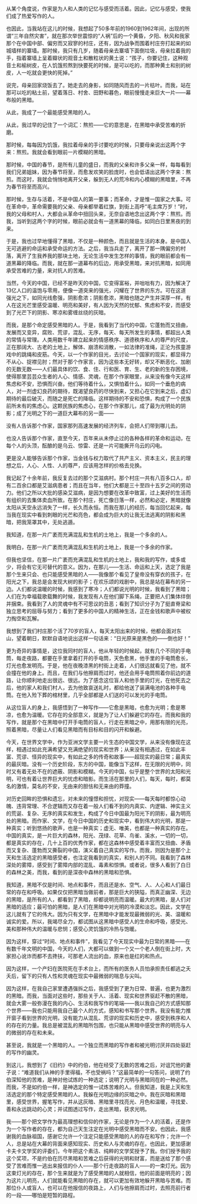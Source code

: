 

从某个角度说，作家是为人和人类的记忆与感受而活着。因此，记忆与感受，使我们成了热爱写作的人。

也因此，当我站在这儿的时候，我想起了50多年前的1960到1962年间，出现的所谓“三年自然灾害”，就在那次举世震惊的“人祸”后的一个黄昏，夕阳、秋风和我家那个在中国中部、偏穷而又寂寥的村庄，还有，因为战争而围着村庄夯打起来的如城墙样的寨墙。那时候，我只有几岁，随着母亲去寨墙下面倒垃圾，母亲拉着我的手，指着寨墙上呈着瓣状的观音土和散粒状的黄土说：“孩子，你要记住，这种观音土和榆树皮，在人饥饿煎熬到快要死的时候，是可以吃的，而那种黄土和别的树皮，人一吃就会更快的死掉。”

说完，母亲回家烧饭去了。她走去的身影，如同随风而去的一片枯叶。而我，站在那可以吃的粘土前，望着落日、村舍、田野和暮色，眼前慢慢走来巨大一片——幕布般的黑暗。

从此，我成了一个最能感受黑暗的人。

从此，我过早的记住了一个词汇：熬煎——它的意思是，在黑暗中承受苦难的折磨。

那时候，每每因为饥饿，我拉着母亲的手讨要吃的时候，只要母亲说出这两个字来：熬煎。我就会看到眼前一片模糊的黑暗。

那时候，中国的春节，是所有儿童的盛日，而我的父亲和许多父亲一样，每每看到我们兄弟姐妹，因为春节将至，而愈发欢笑的脸庞时，也会低语出这两个字来：熬煎。而这时，我就会悄悄地离开父亲，躲到无人的荒冷和内心模糊的黑暗里，不再为春节将至而高兴。

那时候，生存与活着，不是中国人的第一要事；而革命，才是惟一国家之大事。可在革命中，革命需要我的父亲、母亲都举着红旗，到街上高呼“毛主席万岁！”时，我的父母和村人，大都会从革命中扭回头来，无奈自语地念出这两个字：熬煎。而我，当听到这两个字的时候，眼前必就会有一道黑幕的降临，如同白日里黑夜的到来。

于是，我也过早地懂得了黑暗，不仅是一种颜色，而且就是生活的本身。是中国人无可逃避的命运和承受命运的方法。之后，我当兵走了，离开了那一隅偏穷的村落，离开了生我养我的那块土地，无论生活中发生怎样的事情，我的眼前都会有一道黑幕的降临。而我，就在那一道幕布的后边，用承受黑暗，来对抗黑暗，如同用承受苦难的力量，来对抗人的苦难。

当然，今天的中国，已经不是昨天的中国，它变得富裕，并咄咄有力，因为解决了13亿人口的温饱与零用，便像一道突来的强光，闪耀在了世界的东方。可在这道强光之下，如同光线愈强，阴影愈浓；阴影愈浓，黑暗也随之产生并深厚一样，有人在这光芒里感受温暖、明亮和美好，有人因为天然的忧郁、焦虑和不安，而感受到了光芒下的阴影、寒凉和雾缠丝绕的灰暗。

而我，是那个命定感受黑暗的人。于是，我看到了当代的中国，它蓬勃而又扭曲，发展而又变异，腐败、荒谬，混乱、无序，每天、每天所发生的事情，都超出人类的常情与常理。人类用数千年建立起来的情感秩序、道德秩序和人的尊严的尺度，正在那阔大、古老的土地上，解体、崩溃和消散，一如法律的准绳，正沦为孩童游戏中的跳绳和皮筋。今天，以一个作家的目光，去讨论一个国家的现实，都显得力不从心、捉襟见肘；然对于那个作家言，因为这些本无好转，却又不断恶化、加剧的无数无数——人们最具体的饮、食、住、行和医、育、生、老的新的生存困境，使得那里芸芸众生者的人心、情感、灵魂，在那个作家眼里，从来没有像今天这样焦虑和不安，恐惧而兴奋。他们等待着什么，又惧怕着什么，如同一个垂危的病人，对一剂虚幻良药的期待，既渴望良药的尽快到来，又担心在它到来之后，虚幻期待的最后破灭，而随之是死亡的降临。这样期待的不安和恐惧，构成了一个民族前所未有的焦虑心。这颗民族的焦虑心，在那个作家那儿，成了最为光明处的阴影；成了光明之下的一道巨大幕布的另一面——

没有人告诉那个作家，国家那列高速发展的经济列车，会把人们带到哪儿去。

也没人告诉那个作家，直至今天，百年来从未停止过的各种各样的革命和运动，在每个人的头顶，酝酿的是乌云、惊雷、还是一片可能撕开乌云的闪电。

更是没人能够告诉那个作家，当金钱与权力取代了共产主义、资本主义，民主的理想之后，人心、人性、人的尊严，应该用怎样的价格去兑换。

我记起了十余年前，我反复去过的那个艾滋病村。那个村庄一共有八百多口人，却有二百余口都是艾滋病患者；而且在当年，他们大都是三十至四十五岁之间的劳动力。他们之所以大批的感染艾滋病，是因为想要在改革中致富，过上美好的生活而有组织的去集体卖血所致。在那个村庄，死亡像日落一样，必然和必定，黑暗就像太阳从天空永远消失了一样，长久而永恒。而我在那儿的经历，每当回忆起来，每当我在现实中看到刺眼的光芒和亮色，都会成为巨大的让我无法逃离的阴影和黑暗，把我笼罩其中，无处逃遁。

我知道，在那一片广袤而充满混乱和生机的土地上，我是一个多余的人。

我明白，在那一片广袤而充满混乱和生机的土地上，我是一个多余的作家。

但我也坚信，在那一片广袤而充满混乱和生机的土地上，我和我的写作，或多或少，将会有它无可替代的意义。因为，在那儿——生活、命运和上天，选定了我是那个生来只会、也只能感受黑暗的人——我像那个看见了皇帝没有穿衣的孩子，在阳光之下，我总是会发现大树的影子；在欢乐颂的戏剧中，我总是站在幕布的另一边。人们都说温暖的时候，我感到了寒冷；人们都说光明的时候，我看到了黑暗；人们在为幸福载歌载舞的时候，我发现有人在他们脚下系绳，正要把人们集体绊倒并捆束。我看到了人的灵魂中有不可思议的丑恶；看到了知识分子为了挺直脊梁和独立思考的屈辱与努力；看到了更多的中国人的精神生活，正在金钱和歌声中被权力掏空和瓦解。

我想到了我们村庄那个活了70岁的盲人，每天太阳出来的时候，他都会面对东山，望着朝日，默默自语地说出这样一句话来：“日光原来是黑色的——倒也好！”

更为奇异的事情是，这位我同村的盲人，他从年轻的时候起，就有几个不同的手电筒，每走夜路，都要在手里拿着打开的手电筒，天色愈黑，他手里的手电筒愈长，灯光也愈发明亮。于是，他在夜晚漆黑的村街上走着，人们很远就看见了他，就不会撞在他的身上。而且，在我们与他擦肩而过时，他还会用手电筒照着你前边的道路，让你顺利地走出很远、很远。为了感念这位盲人和他手里的灯光，在他死去之后，他的家人和我们村人，去为他致哀送礼时，都给他送了装满电池的各种手电筒。在他入殓下葬的棺材里，几乎全部都是人们送的可以发光的手电筒。

从这位盲人的身上，我感悟到了一种写作——它愈是黑暗，也愈为光明；愈是寒凉，也愈为温暖。它存在的全部意义，就是为了让人们躲避它的存在。而我和我的写作，就是那个在黑暗中打开手电筒的盲人，行走在黑暗之中，用那有限的光亮，照着黑暗，尽量让人们看见黑暗而有目标和目的闪开和躲避。

今天，在世界文学中，作为亚洲文学主要一片生态的中国文学，从来没有像现在这样，相遇过如此充满希望又充满绝望的现实和世界；从来没有相遇过，在如此丰富、荒谬、怪异的现实中，有如此之多的传奇和故事——超现实的最日常；最真实的最灰暗。没有一个历史阶段，东方的中国，能像当下这样，在无限的光明中，同时又有着无处不在的遮蔽、阴影和模糊。今天的中国，似乎是整个世界的太阳和光明，可也有着让世界巨大的忧虑和暗影。而生活在那里的人们，每天，每时，都莫名的激情，莫名的不安，无由来的胆怯和无来由的莽撞。

对历史回眸的恐惧和遗忘，对未来的憧憬和担忧，对现实——每天每时都惊心动魄、违背常理、不合逻辑而又存在着一般人们看不到的内真实、内逻辑、神实主义的荒诞、复杂、无序的真实和发生，构成了今日中国最为阳光下的阴影，最为明亮处的黑暗。而作家、文学，在今日中国的历史和现实中，看到伟大的光明，那是一种真实；听到悠扬的歌声，也是一种真实；虚无、唯美，也都是一种真实的存在。中国的真实，是一片巨大的森林，阳光、茂绿、花草、鸟雀、溪水，一切的一切，都是真实的存在，几十上百的优秀作家，都在这森林中感受着丰富而又扭曲、矛盾而又复杂、蓬勃而又撕裂的中国，演义着自己真实的写作。而我，则因为是那个上天和生活选定的黑暗感受者，也注定我看到的真实，和别人的不同。我看到了森林深处的雾障，感受到了雾障内部的混乱、毒素和惊惧。或者说，很多人看到了白日的森林之美，而我，看到的是深夜中森林的黑暗和恐惧。

我知道，黑暗不仅是时间、地点和事件，而且还是水、空气、人、人心和人们最日常的存在和呼吸。如果仅仅把黑暗当做前者，那是巨大的狭隘，而真正幽深、无边的黑暗，是所有的人，都看到了黑暗，却都说明亮而温暖。最大的黑暗，是人们对黑暗的适应；最可怕的黑暗，是人们在黑暗中对光明的冷漠和淡忘。因此，文学在这儿就有了它的伟大。因为只有文学，在黑暗中才能发现最微弱的光、美、温暖和诚实的爱。所以，我竭尽全力，都试图从这黑暗中感受人的生命和呼吸，感受光、美和那种伟大的温暖与悲悯；感受心灵饥饿的冷热与饱暖。

因为这样，穿过“时间、地点和事件”，我看见了今天现实中最为日常的黑暗——在有数千年文明的中国，今天的人们，大都可以做到一个又一个老人倒在街上时，大家担心讹诈而都不去搀扶，可那老人流出的血，原来也是红的和热点。

因为这样，一个产妇在医院死在手术台上，而所有的医务人员怕承担责任都逃之夭夭后，留下的只有人性和灵魂在现实中最微弱的喘息与尖叫。

因为这样，在我自己家里遭遇强拆之后，我感受到了更为日常、普遍，也更为激烈的黑暗。而我，当面对这些时，那些关于人、活着、现实和世界驱赶不散的黑暗，就会大雾一般弥漫在我的内心、生活和我写作的笔端——我以我自己的方式感知那个世界——我也只能用我自己最个人的方式，感知和书写那个世界。我没有能力推开窗子看到世界的光明，没有能力从混乱、荒谬的现实和历史中，感受到秩序和人的存在的力量。我总是被混乱的黑暗所包围，也只能从黑暗中感受世界的明亮与人的微弱的存在和未来。

甚至说，我就是一个黑暗的人。一个独立而黑暗的写作者和被光明讨厌并四处驱赶的写作的幽灵。

到这儿，我想到了《旧约》中的约伯，他在经受了无数的苦难之后，对诅咒他的妻子说：“难道我们从神的手里得福，不也受祸吗？”这最简单的一句答问，说明了约伯深知他的苦难，是神对他试炼的一种选定；说明了光明与黑暗同在的一种必然。而我，不是如约伯一样，是神选定的惟一试炼苦难的人。但我知道，我是上天和生活选定的那个特定感受黑暗的人。我躲在光明边缘的灰暗之中。我在灰暗和黑暗里，感受世界，握笔写作，并从这灰暗、黑暗里寻找亮光、月色和温暖，寻找爱、善和永远跳动的心灵；并试图透过写作，走出黑暗，获求光明。

我——那个把文学作为最高理想和信仰的作家，无论是作为一个人的活着，还是作为一个写作者的存在，都为自己天生注定在光明中感受黑暗而不安。也因此，我感谢我的血脉祖国，感谢它允许一个注定只能感受黑暗的人的存在和写作；允许一个人，总是站在大幕的背面来感知现实、历史和人与灵魂的存在。也因此，更加感谢卡夫卡文学奖的评委们，今年把这个素洁、纯粹的文学奖授予了我。你们授予我的这个奖项，不是约伯在历尽黑暗和苦难之后获得的光明和财富，而是送给了那个感受了苦难而惟一逃出来报信的仆人——那个行走夜路的盲人——的一束灯光。因为这束灯光的存在，那个生来就是为了感受黑暗的人就相信，他的前面是明亮的；因为这片儿明亮，人们就能看见黑暗的存在，就可以更加有效地躲开黑暗与苦难。而那位仆人或盲人，也可以在他报信的夜路上，人们与他擦肩而过时，去照亮前行者的一段——哪怕是短暂的路程。 


